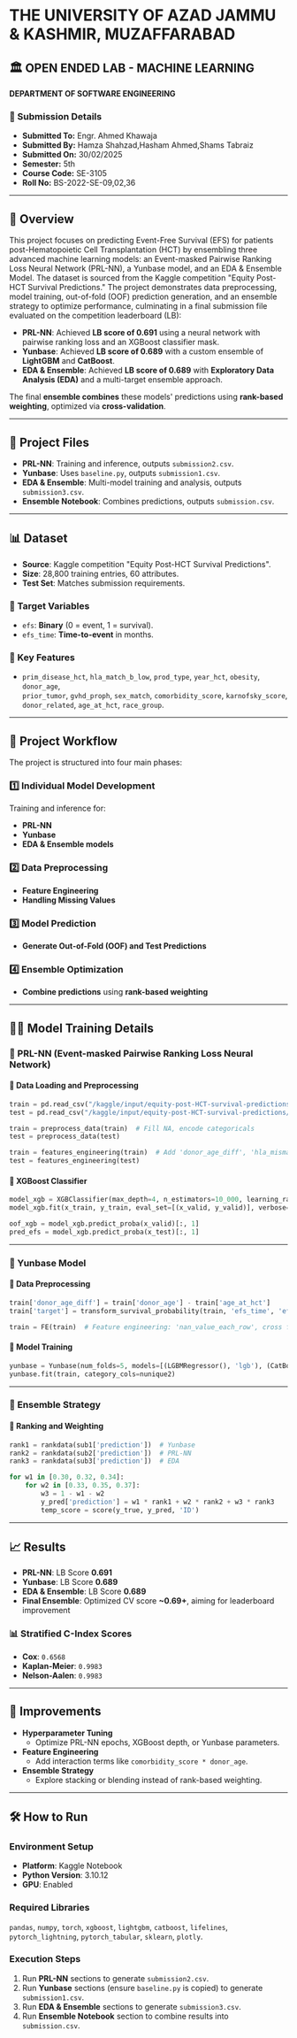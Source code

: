 # THE UNIVERSITY OF AZAD JAMMU & KASHMIR, MUZAFFARABAD  

## 🏛 OPEN ENDED LAB - MACHINE LEARNING  
**DEPARTMENT OF SOFTWARE ENGINEERING**  

### 📜 Submission Details  
- **Submitted To:** Engr. Ahmed Khawaja  
- **Submitted By:** Hamza Shahzad,Hasham Ahmed,Shams Tabraiz 
- **Submitted On:** 30/02/2025  
- **Semester:** 5th  
- **Course Code:** SE-3105  
- **Roll No:** BS-2022-SE-09,02,36  

---

## 📖 Overview  
This project focuses on predicting Event-Free Survival (EFS) for patients post-Hematopoietic Cell Transplantation (HCT) by ensembling three advanced machine learning models: an Event-masked Pairwise Ranking Loss Neural Network (PRL-NN), a Yunbase model, and an EDA & Ensemble Model. The dataset is sourced from the Kaggle competition "Equity Post-HCT Survival Predictions." The project demonstrates data preprocessing, model training, out-of-fold (OOF) prediction generation, and an ensemble strategy to optimize performance, culminating in a final submission file evaluated on the competition leaderboard (LB):  

- **PRL-NN**: Achieved **LB score of 0.691** using a neural network with pairwise ranking loss and an XGBoost classifier mask.  
- **Yunbase**: Achieved **LB score of 0.689** with a custom ensemble of **LightGBM** and **CatBoost**.  
- **EDA & Ensemble**: Achieved **LB score of 0.689** with **Exploratory Data Analysis (EDA)** and a multi-target ensemble approach.  

The final **ensemble combines** these models' predictions using **rank-based weighting**, optimized via **cross-validation**.  

---

## 📂 Project Files  
- **PRL-NN**: Training and inference, outputs `submission2.csv`.  
- **Yunbase**: Uses `baseline.py`, outputs `submission1.csv`.  
- **EDA & Ensemble**: Multi-model training and analysis, outputs `submission3.csv`.  
- **Ensemble Notebook**: Combines predictions, outputs `submission.csv`.  

---

## 📊 Dataset  
- **Source**: Kaggle competition "Equity Post-HCT Survival Predictions".  
- **Size**: 28,800 training entries, 60 attributes.  
- **Test Set**: Matches submission requirements.  

### 🎯 Target Variables  
- `efs`: **Binary** (0 = event, 1 = survival).  
- `efs_time`: **Time-to-event** in months.  

### 🔑 Key Features  
- `prim_disease_hct`, `hla_match_b_low`, `prod_type`, `year_hct`, `obesity`, `donor_age`,  
  `prior_tumor`, `gvhd_proph`, `sex_match`, `comorbidity_score`, `karnofsky_score`,  
  `donor_related`, `age_at_hct`, `race_group`.  

---

## 🚀 Project Workflow  
The project is structured into four main phases:  

### **1️⃣ Individual Model Development**  
Training and inference for:  
- **PRL-NN**  
- **Yunbase**  
- **EDA & Ensemble models**  

### **2️⃣ Data Preprocessing**  
- **Feature Engineering**  
- **Handling Missing Values**  

### **3️⃣ Model Prediction**  
- **Generate Out-of-Fold (OOF) and Test Predictions**  

### **4️⃣ Ensemble Optimization**  
- **Combine predictions** using **rank-based weighting**  

---

## 🧑‍💻 Model Training Details  

### **🔹 PRL-NN (Event-masked Pairwise Ranking Loss Neural Network)**  

#### **📌 Data Loading and Preprocessing**  
```python
train = pd.read_csv("/kaggle/input/equity-post-HCT-survival-predictions/train.csv")
test = pd.read_csv("/kaggle/input/equity-post-HCT-survival-predictions/test.csv")

train = preprocess_data(train)  # Fill NA, encode categoricals
test = preprocess_data(test)

train = features_engineering(train)  # Add 'donor_age_diff', 'hla_mismatch_sum'
test = features_engineering(test)
```

#### **📌 XGBoost Classifier**  
```python
model_xgb = XGBClassifier(max_depth=4, n_estimators=10_000, learning_rate=0.03, device="cuda")
model_xgb.fit(x_train, y_train, eval_set=[(x_valid, y_valid)], verbose=100)

oof_xgb = model_xgb.predict_proba(x_valid)[:, 1]
pred_efs = model_xgb.predict_proba(x_test)[:, 1]
```

---

### **🔹 Yunbase Model**  

#### **📌 Data Preprocessing**  
```python
train['donor_age_diff'] = train['donor_age'] - train['age_at_hct']
train['target'] = transform_survival_probability(train, 'efs_time', 'efs')

train = FE(train)  # Feature engineering: 'nan_value_each_row', cross features
```

#### **📌 Model Training**  
```python
yunbase = Yunbase(num_folds=5, models=[(LGBMRegressor(), 'lgb'), (CatBoostRegressor(), 'cat')], FE=FE)
yunbase.fit(train, category_cols=nunique2)
```

---

### **🔹 Ensemble Strategy**  

#### **📌 Ranking and Weighting**  
```python
rank1 = rankdata(sub1['prediction'])  # Yunbase
rank2 = rankdata(sub2['prediction'])  # PRL-NN
rank3 = rankdata(sub3['prediction'])  # EDA

for w1 in [0.30, 0.32, 0.34]:
    for w2 in [0.33, 0.35, 0.37]:
        w3 = 1 - w1 - w2
        y_pred['prediction'] = w1 * rank1 + w2 * rank2 + w3 * rank3
        temp_score = score(y_true, y_pred, 'ID')
```
---

## 📈 Results  
- **PRL-NN**: LB Score **0.691**  
- **Yunbase**: LB Score **0.689**  
- **EDA & Ensemble**: LB Score **0.689**  
- **Final Ensemble**: Optimized CV score **~0.69+**, aiming for leaderboard improvement  

### **📊 Stratified C-Index Scores**  
- **Cox**: `0.6568`  
- **Kaplan-Meier**: `0.9983`  
- **Nelson-Aalen**: `0.9983`  

---

## 🔧 Improvements  
- **Hyperparameter Tuning**  
  - Optimize PRL-NN epochs, XGBoost depth, or Yunbase parameters.  
- **Feature Engineering**  
  - Add interaction terms like `comorbidity_score * donor_age`.  
- **Ensemble Strategy**  
  - Explore stacking or blending instead of rank-based weighting.  

---

## 🛠️ How to Run  
### **Environment Setup**  
- **Platform**: Kaggle Notebook  
- **Python Version**: 3.10.12  
- **GPU**: Enabled  

### **Required Libraries**  
`pandas`, `numpy`, `torch`, `xgboost`, `lightgbm`, `catboost`, `lifelines`, `pytorch_lightning`, `pytorch_tabular`, `sklearn`, `plotly`.  

### **Execution Steps**  
1. Run **PRL-NN** sections to generate `submission2.csv`.  
2. Run **Yunbase** sections (ensure `baseline.py` is copied) to generate `submission1.csv`.  
3. Run **EDA & Ensemble** sections to generate `submission3.csv`.  
4. Run **Ensemble Notebook** section to combine results into `submission.csv`.  
